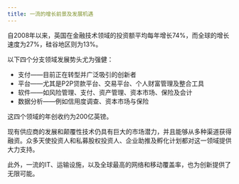 ```yaml
---
title: 一流的增长前景及发展机遇
---
```


自2008年以来，英国在金融技术领域的投资额平均每年增长74%，而全球的增长速度为27%，硅谷地区则为13%。

以下四个分支领域发展势头尤为强健：

- 支付——目前正在转型并广泛吸引的创新者
- 平台——尤其是P2P贷款平台、交易平台、个人财富管理及整合工具
- 软件——如风险管理、支付、资产管理、资本市场、保险及会计
- 数据分析——例如信用度调查、资本市场与保险

这四个领域的年创收约为200亿英镑。

现有供应商的发展和颠覆性技术仍具有巨大的市场潜力，并且能够从多种渠道获得融资。众多天使投资人和私募股权投资人、企业助推及孵化计划都对这一领域提供大力支持。

此外，一流的IT、运输设施，以及全球最高的网络和移动覆盖率，也为创新提供了无限可能。